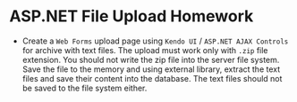 # ASP.NET File Upload Homework
- Create a `Web Forms` upload page using `Kendo UI` / `ASP.NET AJAX Controls` for archive with text files. The upload must work only with `.zip` file extension. You should not write the zip file into the server file system. Save the file to the memory and using external library, extract the text files and save their content into the database. The text files should not be saved to the file system either.
